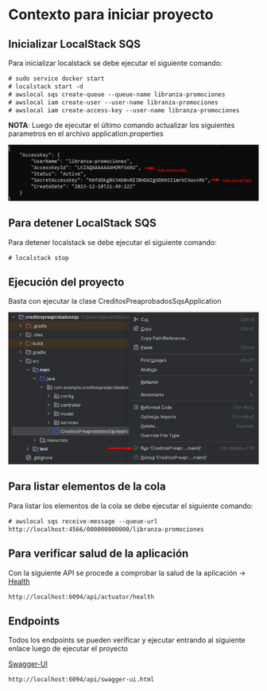 # Contexto para iniciar proyecto

## Inicializar LocalStack SQS
Para inicializar localstack se debe ejecutar el siguiente comando:
```
# sudo service docker start
# localstack start -d
# awslocal sqs create-queue --queue-name libranza-promociones
# awslocal iam create-user --user-name libranza-promociones
# awslocal iam create-access-key --user-name libranza-promociones
```
**NOTA**: Luego de ejecutar el último comando actualizar los siguientes 
parametros en el archivo application.properties

![img.png](images/UserAWS.png)

## Para detener LocalStack SQS
Para detener localstack se debe ejecutar el siguiente comando:
```
# localstack stop
```

## Ejecución del proyecto
Basta con ejecutar la clase CreditosPreaprobadosSqsApplication

![img.png](images/PlayApp.png)

## Para listar elementos de la cola
Para listar los elementos de la cola se debe ejecutar el siguiente comando:
```
# awslocal sqs receive-message --queue-url http://localhost:4566/000000000000/libranza-promociones
```

## Para verificar salud de la aplicación
Con la siguiente API se procede a comprobar la salud de la aplicación -> [Health](http://localhost:6094/api/actuator/health)
```
http://localhost:6094/api/actuator/health
```

## Endpoints
Todos los endpoints se pueden verificar y ejecutar entrando al siguiente enlace luego de ejecutar el proyecto

[Swagger-UI](http://localhost:6094/api/swagger-ui.html)
    
```
http://localhost:6094/api/swagger-ui.html
```